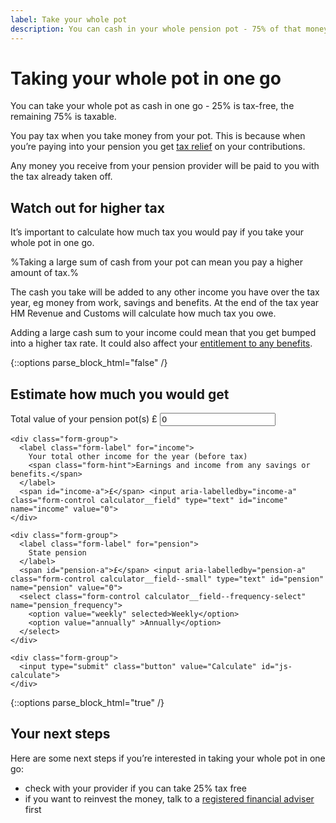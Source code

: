 ```yaml
---
label: Take your whole pot
description: You can cash in your whole pension pot - 75% of that money is taxable.
---
```


<div class="circle circle--m circle--take-cash"></div>

# Taking your whole pot in one go

You can take your whole pot as cash in one go - 25% is tax-free, the remaining 75% is taxable.

You pay tax when you take money from your pot. This is because when you’re paying into your pension you get [tax relief](https://www.gov.uk/tax-on-your-private-pension/pension-tax-relief) on your contributions.

Any money you receive from your pension provider will be paid to you with the tax already taken off.

## Watch out for higher tax

It’s important to calculate how much tax you would pay if you take your whole pot in one go.

%Taking a large sum of cash from your pot can mean you pay a higher amount of tax.%

The cash you take will be added to any other income you have over the tax year, eg money from work, savings and benefits. At the end of the tax year HM Revenue and Customs will calculate how much tax you owe. 

Adding a large cash sum to your income could mean that you get bumped into a higher tax rate. It could also affect your [entitlement to any benefits](/benefits).

{::options parse_block_html="false" /}
<div class="calculator calculator--in-article js-take-whole-pot-calculator">
  <h2>Estimate how much you would get</h2>

  <form action="/take-whole-pot/results#estimate-how-much" method="get">
    <div class="form-group">
      <label class="form-label" for="pot">
        Total value of your pension pot(s)
      </label>
      <span id="pot-a">£</span> <input aria-labelledby="pot-a" class="form-control calculator__field" type="text" id="pot" name="pot" value="0">
    </div>

    <div class="form-group">
      <label class="form-label" for="income">
        Your total other income for the year (before tax)
        <span class="form-hint">Earnings and income from any savings or benefits.</span>
      </label>
      <span id="income-a">£</span> <input aria-labelledby="income-a" class="form-control calculator__field" type="text" id="income" name="income" value="0">
    </div>

    <div class="form-group">
      <label class="form-label" for="pension">
        State pension
      </label>
      <span id="pension-a">£</span> <input aria-labelledby="pension-a" class="form-control calculator__field--small" type="text" id="pension" name="pension" value="0">
      <select class="form-control calculator__field--frequency-select" name="pension_frequency">
        <option value="weekly" selected>Weekly</option>
        <option value="annually" >Annually</option>
      </select>
    </div>

    <div class="form-group">
      <input type="submit" class="button" value="Calculate" id="js-calculate">
    </div>
  </form>
</div>
{::options parse_block_html="true" /}

## Your next steps

Here are some next steps if you’re interested in taking your whole pot in one go:

- check with your provider if you can take 25% tax free
- if you want to reinvest the money, talk to a [registered financial adviser](http://www.fca.org.uk/register) first
